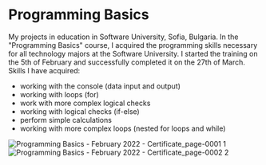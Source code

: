 # Programming Basics
My projects in education in Software University, Sofia, Bulgaria. In the "Programming Basics" course, I acquired the programming skills necessary for all technology majors at the Software University. I started the training on the 5th of February and successfully completed it on the 27th of March.
Skills I have acquired:
 - working with the console (data input and output)
 - working with loops (for)
 - work with more complex logical checks
 - working with logical checks (if-else)
 - perform simple calculations
 - working with more complex loops (nested for loops and while)

![Programming Basics - February 2022 - Certificate_page-0001 1](https://user-images.githubusercontent.com/106109182/187653106-00fcd0f4-4983-474d-8a6d-e60dac5d767a.jpg)
![Programming Basics - February 2022 - Certificate_page-0002 2](https://user-images.githubusercontent.com/106109182/187653226-437b102f-6b91-4cb5-9346-f5f394fcbf11.jpg)


